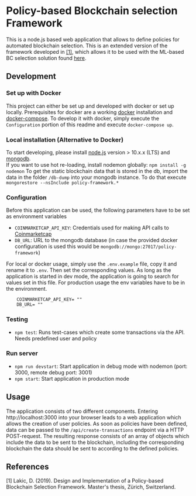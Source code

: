 # Policy-based Blockchain selection Framework

This is a node.js based web application that allows to define policies for automated blockchain selection. This is an extended version of the framework developed in [[1]](#1), which allows it to be used with the ML-based BC selection solution found [here](https://github.com/Raybook90/ml_blockchain_selection).

## Development

### Set up with Docker

This project can either be set up and developed with docker or set up locally. Prerequisites for docker are a working
[docker](https://docs.docker.com/) installation and 
[docker-compose](https://docs.docker.com/compose/install/#install-compose). 
To develop it with docker, simply execute the `Configuration` portion of this readme and execute `docker-compose up`.

### Local installation (Alternative to Docker)

To start developing, please install [node.js](https://nodejs.org/en/) 
version > 10.x.x (LTS) and [mongodb](https://www.mongodb.com/).  
If you want to use hot re-loading, install nodemon globally: `npm install -g nodemon`
To get the static blockchain data that is stored in the db, 
import the data in the folder `/db-dump` into your mongodb instance. To do that execute 
`mongorestore --nsInclude policy-framework.*`

### Configuration

Before this application can be used, the following parameters have to be set as environment variables  
* `COINMARKETCAP_API_KEY`: Credentials used for making API calls to [Coinmarketcap](https://coinmarketcap.com/) 
* `DB_URL`: URL to the mongodb database (in case the provided docker configuration is used this would be 
`mongodb://mongo:27017/policy-framework`)

For local or docker usage, simply use the `.env.example` file, copy it and rename it to `.env`. 
Then set the corresponding values. As long as the application is started in dev mode, the application is going to search 
for values set in this file. For production usage the env variables have to be in the environment.  

```
    COINMARKETCAP_API_KEY= ""
    DB_URL= ""
```

### Testing

* `npm test`: Runs test-cases which create some transactions via the API. Needs predefined user and policy

### Run server

* `npm run devstart`: Start application in debug mode with nodemon (port: 3000, remote debug port: 3001)
* `npm start`: Start application in production mode

## Usage

The application consists of two different components. Entering http://localhost:3000 into your browser leads to a 
web application which allows the creation of user policies. As soon as policies have been defined, data can be passed to 
the `/api/create-transactions` endpoint via a HTTP POST-request. The resulting response consists of an array of objects 
which include the data to be sent to the blockchain, including the corresponding blockchain the data should be sent to 
according to the defined policies. 

## References
<a id="1">[1]</a> 
Lakic, D. (2019). 
Design and Implementation of a Policy-based Blockchain Selection Framework. 
Master's thesis, Zürich, Switzerland.
